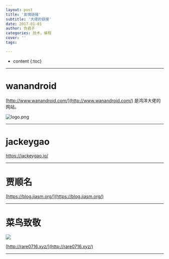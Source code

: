 ```yaml
---
layout: post
title: '友情链接'
subtitle: '大佬的链接'
date: 2017-01-01
author: 伪君子
categories: 技术，编程
cover: ''
tags: 

---
```


* content
{:toc}


***

#  wanandroid

[http://www.wanandroid.com/](http://www.wanandroid.com/) 是鸿洋大佬的网站。

![logo.png](https://upload-images.jianshu.io/upload_images/2989110-f74cdd725938e4b9.png?imageMogr2/auto-orient/strip%7CimageView2/2/w/1240)

***

# jackeygao



https://jackeygao.io/

***

# 贾顺名



 [https://blog.jiasm.org/](https://blog.jiasm.org/)

***

# 菜鸟致敬



![](http://rare0716.cn/wp-content/uploads/2018/05/%E5%BE%AE%E4%BF%A1%E5%9B%BE%E7%89%87_20171226233347.png)

[http://rare0716.xyz/](http://rare0716.xyz/)

***